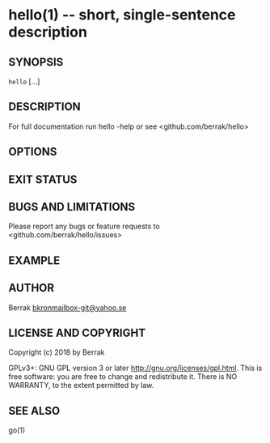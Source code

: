 # hello(1) -- short, single-sentence description

## SYNOPSIS

`hello` [<optional>...] <flags>

## DESCRIPTION

For full documentation run hello -help or see <github.com/berrak/hello>

## OPTIONS

## EXIT STATUS

## BUGS AND LIMITATIONS

Please report any bugs or feature requests to <github.com/berrak/hello/issues>

## EXAMPLE

## AUTHOR

Berrak <bkronmailbox-git@yahoo.se>

## LICENSE AND COPYRIGHT
Copyright (c) 2018 by Berrak

GPLv3+: GNU GPL version 3 or later <http://gnu.org/licenses/gpl.html>.
This is free software: you are free to change and redistribute it.
There is NO WARRANTY, to the extent permitted by law.

## SEE ALSO
go(1)

